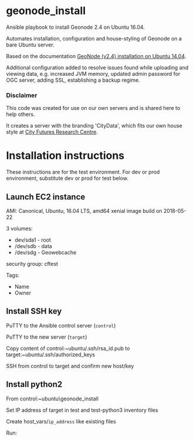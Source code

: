 # geonode_install
Ansible playbook to install Geonode 2.4 on Ubuntu 16.04.

Automates installation, configuration and house-styling of Geonode on a bare Ubuntu server.

Based on the documentation [GeoNode (v2.4) installation on Ubuntu 14.04](http://docs.geonode.org/en/master/tutorials/install_and_admin/geonode_install/index.html).

Additional configuration added to resolve issues found while uploading and viewing data, e.g. increased JVM memory, updated admin password for OGC server, adding SSL, establishing a backup regime.

### Disclaimer
This code was created for use on our own servers and is shared here to help others.

It creates a server with the branding 'CityData', which fits our own house style at [City Futures Research Centre](https://cityfutures.be.unsw.edu.au).

# Installation instructions

These instructions are for the test environment. For dev or prod environment, substitute dev or prod for test below.

## Launch EC2 instance

AMI: Canonical, Ubuntu, 16.04 LTS, amd64 xenial image build on 2018-05-22

3 volumes:  
* dev/sda1 - root
* /dev/sdb - data
* /dev/sdg - Geowebcache

security group: cftest

Tags:
* Name
* Owner

## Install SSH key
PuTTY to the Ansible control server (`control`)

PuTTY to the new server (`target`)

Copy content of control:~ubuntu/.ssh/rsa_id.pub to target:~ubuntu/.ssh/authorized_keys

SSH from control to target and confirm new host/key

## Install python2

From control:~ubuntu\geonode_install

Set IP address of target in test and test-python3 inventory files

Create host_vars/`ip_address` like existing files

Run:  
```

```
